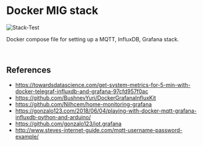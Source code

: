 # Docker MIG stack

![Stack-Test](https://github.com/markpatterson27/docker-MIG-stack/workflows/Stack-Test/badge.svg)

Docker compose file for setting up a MQTT, InfluxDB, Grafana stack.

<br />

## References

* https://towardsdatascience.com/get-system-metrics-for-5-min-with-docker-telegraf-influxdb-and-grafana-97cfd957f0ac
* https://github.com/BushnevYuri/DockerGrafanaInfluxKit
* https://github.com/Nilhcem/home-monitoring-grafana
* https://gonzalo123.com/2018/06/04/playing-with-docker-mqtt-grafana-influxdb-python-and-arduino/
* https://github.com/gonzalo123/iot.grafana
* http://www.steves-internet-guide.com/mqtt-username-password-example/
